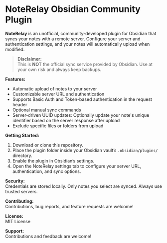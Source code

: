 # NoteRelay Obsidian Community Plugin

**NoteRelay** is an unofficial, community-developed plugin for Obsidian that syncs your notes with a remote server. Configure your server and authentication settings, and your notes will automatically upload when modified.

> **Disclaimer:**  
> This is **NOT** the official sync service provided by Obsidian. Use at your own risk and always keep backups.

**Features:**
- Automatic upload of notes to your server
- Customizable server URL and authentication
- Supports Basic Auth and Token-based authentication in the request header
- Optional manual sync commands
- Server-driven UUID updates: Optionally update your note's unique identifier based on the server response after upload
- Exclude specific files or folders from upload

**Getting Started:**
1. Download or clone this repository.
2. Place the plugin folder inside your Obsidian vault’s `.obsidian/plugins/` directory.
3. Enable the plugin in Obsidian’s settings.
4. Open the NoteRelay settings tab to configure your server URL, authentication, and sync options.

**Security:**  
Credentials are stored locally. Only notes you select are synced. Always use trusted servers.

**Contributing:**  
Contributions, bug reports, and feature requests are welcome!

**License:**  
MIT License

**Support:**  
Contributions and feedback are welcome!
